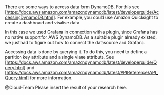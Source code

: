 <div id="top"></div>

<br />

There are some ways to access data form DynamoDB. For this see [https://docs.aws.amazon.com/amazondynamodb/latest/developerguide/AccessingDynamoDB.html]. 
For example, you could use Amazon Quicksight to create a dashboard and visalise data. 

In this case we used Grafana in connection with a plugin, since Grafana has no native support for AWS DynamoDB. 
As a suitable plugin already existed, we just had to figure out how to connect the datasource and Grafana. 

Accessing data is done by querying it. To do this, you need to define a partition key attribute and a single vlaue attribute. 
See [https://docs.aws.amazon.com/amazondynamodb/latest/developerguide/Query.html] and [https://docs.aws.amazon.com/amazondynamodb/latest/APIReference/API_Query.html] for more information. 

@Cloud-Team Please insert the result of your research here.
